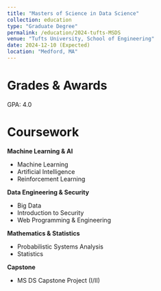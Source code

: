 ```yaml
---
title: "Masters of Science in Data Science"
collection: education
type: "Graduate Degree"
permalink: /education/2024-tufts-MSDS
venue: "Tufts University, School of Engineering"
date: 2024-12-10 (Expected)
location: "Medford, MA"
---
```


<!-- This is a description of a teaching experience. You can use markdown like any other post. -->

Grades & Awards
======
GPA: 4.0

Coursework
======

**Machine Learning & AI**
- Machine Learning
- Artificial Intelligence
- Reinforcement Learning

**Data Engineering & Security**
- Big Data
- Introduction to Security
- Web Programming & Engineering

**Mathematics & Statistics**
- Probabilistic Systems Analysis
- Statistics

**Capstone**
- MS DS Capstone Project (I/II)

<!-- Thesis
====== -->